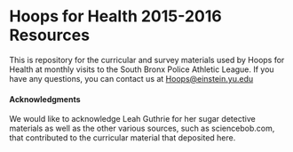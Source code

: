 # Hoops for Health 2015-2016 Resources
This is repository for the curricular and survey materials used by Hoops for Health at monthly visits to the South Bronx Police Athletic League. If you have any questions, you can contact us at Hoops@einstein.yu.edu



#### Acknowledgments
We would like to acknowledge Leah Guthrie for her sugar detective materials as well as the other various sources, such as sciencebob.com, that contributed to the curricular material that deposited here. 

